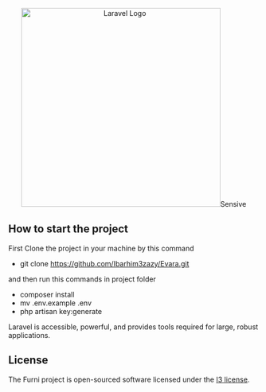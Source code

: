 <p align="center"><a href="https://laravel.com" target="_blank"><img src="https://raw.githubusercontent.com/laravel/art/master/logo-lockup/5%20SVG/2%20CMYK/1%20Full%20Color/laravel-logolockup-cmyk-red.svg" width="400" alt="Laravel Logo"></a>Sensive</p>

## How to start the project

First Clone the project in your machine by this command

-   git clone https://github.com/Ibarhim3zazy/Evara.git

and then run this commands in project folder

-   composer install
-   mv .env.example .env
-   php artisan key:generate

Laravel is accessible, powerful, and provides tools required for large, robust applications.

## License

The Furni project is open-sourced software licensed under the [I3 license](https://bit.ly/3MCy2Y6).
